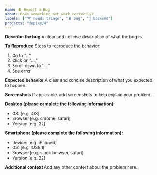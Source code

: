 ```yaml
---
name: 🪲 Report a Bug
about: Does something not work correctly?
labels: ["➿ needs triage", "🪲 bug", "💾 backend"]
projects: "depixy/4"
---
```


**Describe the bug**
A clear and concise description of what the bug is.

**To Reproduce**
Steps to reproduce the behavior:

1. Go to "..."
2. Click on "...."
3. Scroll down to "...."
4. See error

**Expected behavior**
A clear and concise description of what you expected to happen.

**Screenshots**
If applicable, add screenshots to help explain your problem.

**Desktop (please complete the following information):**

- OS: [e.g. iOS]
- Browser [e.g. chrome, safari]
- Version [e.g. 22]

**Smartphone (please complete the following information):**

- Device: [e.g. iPhone6]
- OS: [e.g. iOS8.1]
- Browser [e.g. stock browser, safari]
- Version [e.g. 22]

**Additional context**
Add any other context about the problem here.
